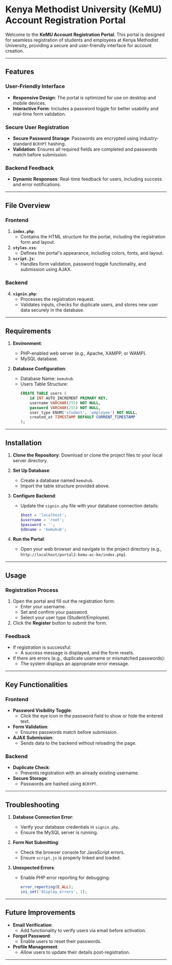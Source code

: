 # Kenya Methodist University (KeMU) Account Registration Portal

Welcome to the **KeMU Account Registration Portal**. This portal is designed for seamless registration of students and employees at Kenya Methodist University, providing a secure and user-friendly interface for account creation.

---

## Features

### User-Friendly Interface
- **Responsive Design**: The portal is optimized for use on desktop and mobile devices.
- **Interactive Form**: Includes a password toggle for better usability and real-time form validation.

### Secure User Registration
- **Secure Password Storage**: Passwords are encrypted using industry-standard `BCRYPT` hashing.
- **Validation**: Ensures all required fields are completed and passwords match before submission.

### Backend Feedback
- **Dynamic Responses**: Real-time feedback for users, including success and error notifications.

---

## File Overview

### Frontend
1. **`index.php`**: 
   - Contains the HTML structure for the portal, including the registration form and layout.
2. **`styles.css`**:
   - Defines the portal's appearance, including colors, fonts, and layout.
3. **`script.js`**:
   - Handles form validation, password toggle functionality, and submission using AJAX.

### Backend
4. **`signin.php`**:
   - Processes the registration request.
   - Validates inputs, checks for duplicate users, and stores new user data securely in the database.

---

## Requirements

1. **Environment**:
   - PHP-enabled web server (e.g., Apache, XAMPP, or WAMP).
   - MySQL database.

2. **Database Configuration**:
   - Database Name: `kemuhub`.
   - Users Table Structure:
     ```sql
     CREATE TABLE users (
         id INT AUTO_INCREMENT PRIMARY KEY,
         username VARCHAR(255) NOT NULL,
         password VARCHAR(255) NOT NULL,
         user_type ENUM('student', 'employee') NOT NULL,
         created_at TIMESTAMP DEFAULT CURRENT_TIMESTAMP
     );
     ```

---

## Installation

1. **Clone the Repository**:
   Download or clone the project files to your local server directory.

2. **Set Up Database**:
   - Create a database named `kemuhub`.
   - Import the table structure provided above.

3. **Configure Backend**:
   - Update the `signin.php` file with your database connection details:
     ```php
     $host = 'localhost';
     $username = 'root';
     $password = '';
     $dbname = 'kemuhub';
     ```

4. **Run the Portal**:
   - Open your web browser and navigate to the project directory (e.g., `http://localhost/portal2-kemu-ac-ke/index.php`).

---

## Usage

### Registration Process
1. Open the portal and fill out the registration form:
   - Enter your username.
   - Set and confirm your password.
   - Select your user type (Student/Employee).
2. Click the **Register** button to submit the form.

### Feedback
- If registration is successful:
  - A success message is displayed, and the form resets.
- If there are errors (e.g., duplicate username or mismatched passwords):
  - The system displays an appropriate error message.

---

## Key Functionalities

### Frontend
- **Password Visibility Toggle**:
  - Click the eye icon in the password field to show or hide the entered text.
- **Form Validation**:
  - Ensures passwords match before submission.
- **AJAX Submission**:
  - Sends data to the backend without reloading the page.

### Backend
- **Duplicate Check**:
  - Prevents registration with an already existing username.
- **Secure Storage**:
  - Passwords are hashed using `BCRYPT`.

---

## Troubleshooting

1. **Database Connection Error**:
   - Verify your database credentials in `signin.php`.
   - Ensure the MySQL server is running.

2. **Form Not Submitting**:
   - Check the browser console for JavaScript errors.
   - Ensure `script.js` is properly linked and loaded.

3. **Unexpected Errors**:
   - Enable PHP error reporting for debugging:
     ```php
     error_reporting(E_ALL);
     ini_set('display_errors', 1);
     ```

---

## Future Improvements

- **Email Verification**:
  - Add functionality to verify users via email before activation.
- **Forgot Password**:
  - Enable users to reset their passwords.
- **Profile Management**:
  - Allow users to update their details post-registration.

---

